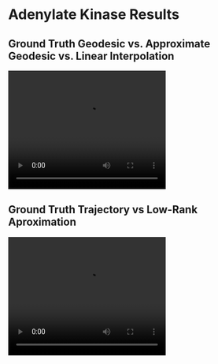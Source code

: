 # Adenylate Kinase Results

## Ground Truth Geodesic vs. Approximate Geodesic vs. Linear Interpolation

<video width="320" height="240" controls>
  <source src="video.mp4" type="video/mp4">
  Your browser does not support the video tag.
</video>


## Ground Truth Trajectory vs Low-Rank Aproximation

<video width="320" height="240" controls>
  <source src="video.mp4" type="video/mp4">
  Your browser does not support the video tag.
</video>

